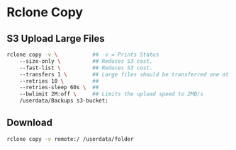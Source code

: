 # Rclone Copy

## S3 Upload Large Files

```bash
rclone copy -v \           ## -v = Prints Status
    --size-only \          ## Reduces S3 cost.
    --fast-list \          ## Reduces S3 cost.
    --transfers 1 \        ## Large files should be transferred one at a time.
    --retries 10 \         ##
    --retries-sleep 60s \  ##
    --bwlimit 2M:off \     ## Limits the upload speed to 2MB/s
    /userdata/Backups s3-bucket:
```

## Download

```sh
rclone copy -v remote:/ /userdata/folder
```
